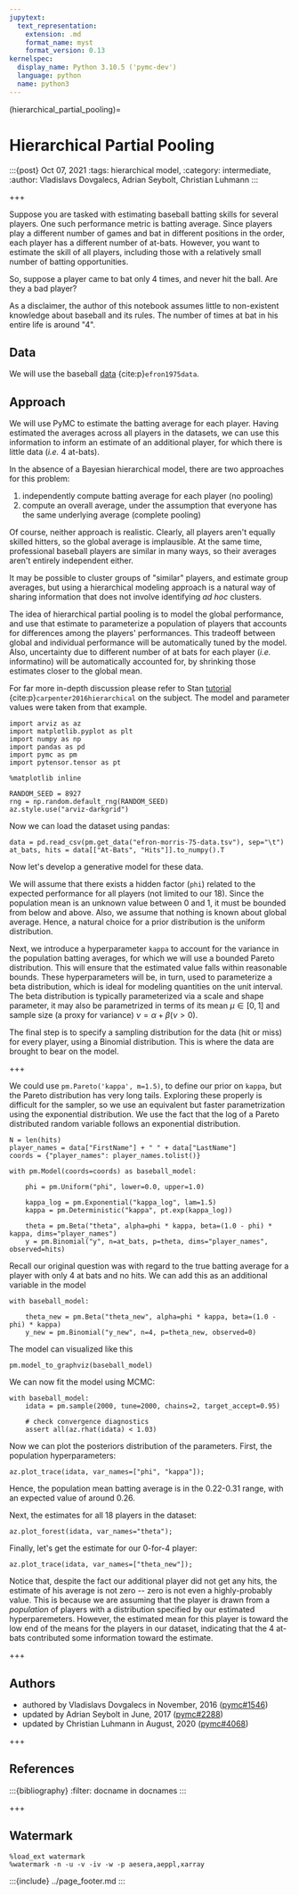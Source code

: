 ```yaml
---
jupytext:
  text_representation:
    extension: .md
    format_name: myst
    format_version: 0.13
kernelspec:
  display_name: Python 3.10.5 ('pymc-dev')
  language: python
  name: python3
---
```


(hierarchical_partial_pooling)=
# Hierarchical Partial Pooling
:::{post} Oct 07, 2021
:tags: hierarchical model, 
:category: intermediate,
:author: Vladislavs Dovgalecs, Adrian Seybolt, Christian Luhmann
:::

+++

Suppose you are tasked with estimating baseball batting skills for several players. One such performance metric is batting average. Since players play a different number of games and bat in different positions in the order, each player has a different number of at-bats. However, you want to estimate the skill of all players, including those with a relatively small number of batting opportunities.

So, suppose a player came to bat only 4 times, and never hit the ball. Are they a bad player?

As a disclaimer, the author of this notebook assumes little to non-existent knowledge about baseball and its rules. The number of times at bat in his entire life is around "4".


## Data

We will use the baseball [data](http://www.swarthmore.edu/NatSci/peverso1/Sports%20Data/JamesSteinData/Efron-Morris%20Baseball/EfronMorrisBB.txt) {cite:p}`efron1975data`.


## Approach

We will use PyMC to estimate the batting average for each player. Having estimated the averages across all players in the datasets, we can use this information to inform an estimate of an additional player, for which there is little data (*i.e.* 4 at-bats).

In the absence of a Bayesian hierarchical model, there are two approaches for this problem:

1. independently compute batting average for each player (no pooling)
2. compute an overall average, under the assumption that everyone has the same underlying average (complete pooling)

Of course, neither approach is realistic. Clearly, all players aren't equally skilled hitters, so the global average is implausible. At the same time, professional baseball players are similar in many ways, so their averages aren't entirely independent either. 

It may be possible to cluster groups of "similar" players, and estimate group averages, but using a hierarchical modeling approach is a natural way of sharing information that does not involve identifying *ad hoc* clusters.

The idea of hierarchical partial pooling is to model the global performance, and use that estimate to parameterize a population of players that accounts for differences among the players' performances. This tradeoff between global and individual performance will be automatically tuned by the model. Also, uncertainty due to different number of at bats for each player (*i.e.* informatino) will be automatically accounted for, by shrinking those estimates closer to the global mean.

For far more in-depth discussion please refer to Stan [tutorial](http://mc-stan.org/documentation/case-studies/pool-binary-trials.html) {cite:p}`carpenter2016hierarchical` on the subject. The model and parameter values were taken from that example.

```{code-cell} ipython3
import arviz as az
import matplotlib.pyplot as plt
import numpy as np
import pandas as pd
import pymc as pm
import pytensor.tensor as pt

%matplotlib inline
```

```{code-cell} ipython3
RANDOM_SEED = 8927
rng = np.random.default_rng(RANDOM_SEED)
az.style.use("arviz-darkgrid")
```

Now we can load the dataset using pandas:

```{code-cell} ipython3
data = pd.read_csv(pm.get_data("efron-morris-75-data.tsv"), sep="\t")
at_bats, hits = data[["At-Bats", "Hits"]].to_numpy().T
```

Now let's develop a generative model for these data.

We will assume that there exists a hidden factor (`phi`) related to the expected performance for all players (not limited to our 18). Since the population mean is an unknown value between 0 and 1, it must be bounded from below and above. Also, we assume that nothing is known about global average. Hence, a natural choice for a prior distribution is the uniform distribution.

Next, we introduce a hyperparameter `kappa` to account for the variance in the population batting averages, for which we will use a bounded Pareto distribution. This will ensure that the estimated value falls within reasonable bounds. These hyperparameters will be, in turn, used to parameterize a beta distribution, which is ideal for modeling quantities on the unit interval. The beta distribution is typically parameterized via a scale and shape parameter, it may also be parametrized in terms of its mean $\mu \in [0,1]$ and sample size (a proxy for variance) $\nu = \alpha + \beta (\nu > 0)$.

The final step is to specify a sampling distribution for the data (hit or miss) for every player, using a Binomial distribution. This is where the data are brought to bear on the model.

+++

We could use `pm.Pareto('kappa', m=1.5)`, to define our prior on `kappa`, but the Pareto
distribution has very long tails. Exploring these properly
is difficult for the sampler, so we use an equivalent
but faster parametrization using the exponential distribution.
We use the fact that the log of a Pareto distributed
random variable follows an exponential distribution.

```{code-cell} ipython3
N = len(hits)
player_names = data["FirstName"] + " " + data["LastName"]
coords = {"player_names": player_names.tolist()}

with pm.Model(coords=coords) as baseball_model:

    phi = pm.Uniform("phi", lower=0.0, upper=1.0)

    kappa_log = pm.Exponential("kappa_log", lam=1.5)
    kappa = pm.Deterministic("kappa", pt.exp(kappa_log))

    theta = pm.Beta("theta", alpha=phi * kappa, beta=(1.0 - phi) * kappa, dims="player_names")
    y = pm.Binomial("y", n=at_bats, p=theta, dims="player_names", observed=hits)
```

Recall our original question was with regard to the true batting average for a player with only 4 at bats and no hits. We can add this as an additional variable in the model

```{code-cell} ipython3
with baseball_model:

    theta_new = pm.Beta("theta_new", alpha=phi * kappa, beta=(1.0 - phi) * kappa)
    y_new = pm.Binomial("y_new", n=4, p=theta_new, observed=0)
```

The model can visualized like this

```{code-cell} ipython3
pm.model_to_graphviz(baseball_model)
```

We can now fit the model using MCMC:

```{code-cell} ipython3
with baseball_model:
    idata = pm.sample(2000, tune=2000, chains=2, target_accept=0.95)

    # check convergence diagnostics
    assert all(az.rhat(idata) < 1.03)
```

Now we can plot the posteriors distribution of the parameters. First, the population hyperparameters:

```{code-cell} ipython3
az.plot_trace(idata, var_names=["phi", "kappa"]);
```

Hence, the population mean batting average is in the 0.22-0.31 range, with an expected value of around 0.26.

Next, the estimates for all 18 players in the dataset:

```{code-cell} ipython3
az.plot_forest(idata, var_names="theta");
```

Finally, let's get the estimate for our 0-for-4 player:

```{code-cell} ipython3
az.plot_trace(idata, var_names=["theta_new"]);
```

Notice that, despite the fact our additional player did not get any hits, the estimate of his average is not zero -- zero is not even a highly-probably value. This is because we are assuming that the player is drawn from a *population* of players with a distribution specified by our estimated hyperparemeters. However, the estimated mean for this player is toward the low end of the means for the players in our dataset, indicating that the 4 at-bats contributed some information toward the estimate.

+++

## Authors
* authored by Vladislavs Dovgalecs in November, 2016 ([pymc#1546](https://github.com/pymc-devs/pymc/pull/1546))
* updated by Adrian Seybolt in June, 2017 ([pymc#2288](https://github.com/pymc-devs/pymc/pull/2288))
* updated by Christian Luhmann in August, 2020 ([pymc#4068](https://github.com/pymc-devs/pymc/pull/4068))

+++

## References

:::{bibliography}
:filter: docname in docnames
:::

+++

## Watermark

```{code-cell} ipython3
%load_ext watermark
%watermark -n -u -v -iv -w -p aesera,aeppl,xarray
```

:::{include} ../page_footer.md
:::
